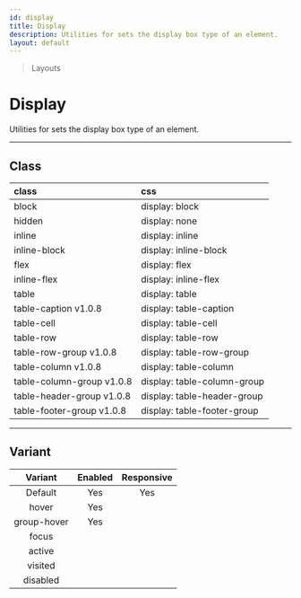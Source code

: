 ```yaml
---
id: display
title: Display
description: Utilities for sets the display box type of an element.
layout: default
---
```


> Layouts

# Display

Utilities for sets the display box type of an element.

---

## Class

| <span class="px-3 py-1 text-white bg-charcoal-100 rounded-full">class</span> | <span class="px-3 py-1 text-white bg-charcoal-100 rounded-full">css</span> |
|:--|:--|
| block | display: block |
| hidden | display: none |
| inline | display: inline |
| inline-block | display: inline-block |
| flex | display: flex |
| inline-flex | display: inline-flex |
| table | display: table |
| table-caption <span class="ml-1 px-2 py-1 text-sm text-gray-600 bg-gray-300">v1.0.8</span> | display: table-caption |
| table-cell | display: table-cell |
| table-row | display: table-row |
| table-row-group <span class="ml-1 px-2 py-1 text-sm text-gray-600 bg-gray-300">v1.0.8</span> | display: table-row-group |
| table-column <span class="ml-1 px-2 py-1 text-sm text-gray-600 bg-gray-300">v1.0.8</span> | display: table-column |
| table-column-group <span class="ml-1 px-2 py-1 text-sm text-gray-600 bg-gray-300">v1.0.8</span> | display: table-column-group |
| table-header-group <span class="ml-1 px-2 py-1 text-sm text-gray-600 bg-gray-300">v1.0.8</span> | display: table-header-group |
| table-footer-group <span class="ml-1 px-2 py-1 text-sm text-gray-600 bg-gray-300">v1.0.8</span> | display: table-footer-group |

---

## Variant

| <span class="font-semibold underline">Variant</span> | <span class="font-semibold underline">Enabled</span> | <span class="font-semibold underline">Responsive</span> |
|:-:|:-:|:-:|
| Default | Yes | Yes |
| hover| Yes | |
| group-hover | Yes | |
| focus | | |
| active | | |
| visited | | |
| disabled | | |